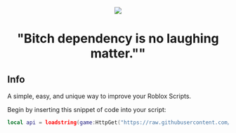 <p align="center">
  <img src="https://avatars.githubusercontent.com/u/122176962?s=400&u=5c469eddd71bbfe804045e7756cc85761db865b2&v=4">
  <h1 align="center">"Bitch dependency is no laughing matter.""</h1>
</p>

## Info
A simple, easy, and unique way to improve your Roblox Scripts.

Begin by inserting this snippet of code into your script:
```lua
local api = loadstring(game:HttpGet("https://raw.githubusercontent.com/SlickbackTrappy/Roblox/main/API/main.lua"))()
```
